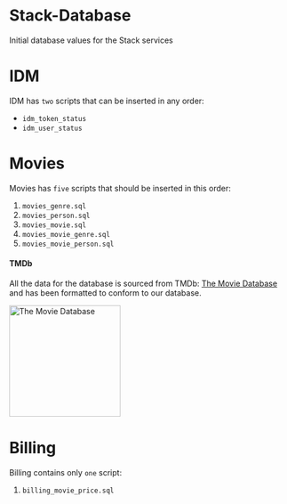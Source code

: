 # Stack-Database

Initial database values for the Stack services

# IDM

IDM has `two` scripts that can be inserted in any order:
 - `idm_token_status` 
 - `idm_user_status`

# Movies

Movies has `five` scripts that should be inserted in this order:
 1. `movies_genre.sql`
 2. `movies_person.sql`
 3. `movies_movie.sql`
 4. `movies_movie_genre.sql`
 5. `movies_movie_person.sql`

#### TMDb

All the data for the database is sourced from TMDb: [The Movie Database](https://www.themoviedb.org/) and has been formatted to conform to our database.

<img src="https://www.themoviedb.org/assets/2/v4/logos/v2/blue_square_1-5bdc75aaebeb75dc7ae79426ddd9be3b2be1e342510f8202baf6bffa71d7f5c4.svg" alt="The Movie Database" width="200"/>
 
# Billing

Billing contains only `one` script:
 1. `billing_movie_price.sql`
